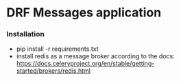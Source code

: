 # DRF Messages application

### Installation

* pip install -r requirements.txt
* install redis as a message broker according to the docs: https://docs.celeryproject.org/en/stable/getting-started/brokers/redis.html
